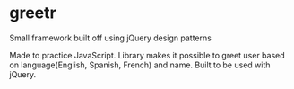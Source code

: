 # greetr
Small framework built off using jQuery design patterns

Made to practice JavaScript. Library makes it possible to greet user based on language(English, Spanish, French) and name. Built to be used with jQuery.
